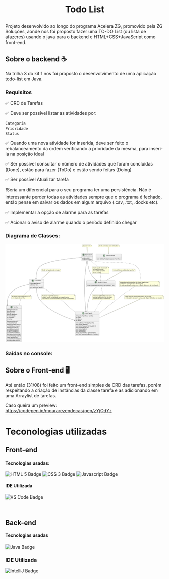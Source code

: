 # <p align ="center"> Todo List </p>

Projeto desenvolvido ao longo do programa Acelera ZG, promovido pela ZG Soluções, aonde nos foi proposto fazer uma TO-DO List (ou lista de afazeres) usando o java para o backend e HTML+CSS+JavaScript como front-end. 

## Sobre o backend ☕
Na trilha 3 do kit 1 nos foi proposto o desenvolvimento de uma aplicação todo-list em Java. 

### Requisitos

✅ CRD de Tarefas

✅ Deve ser possível listar as atividades por:

    Categoria
    Prioridade
    Status

✅ Quando uma nova atividade for inserida, deve ser feito o rebalanceamento da ordem verificando a prioridade da mesma, para inseri-la na posição ideal

✅ Ser possível consultar o número de atividades que foram concluídas (Done), estão para fazer (ToDo) e estão sendo feitas (Doing)

✅ Ser possível Atualizar tarefa

❗Seria um diferencial para o seu programa ter uma persistência. Não é interessante perder todas as atividades sempre que o programa é fechado, então pense em salvar os dados em algum arquivo (.csv, .txt, .docks etc).

✅ Implementar a opção de alarme para as tarefas

✅ Acionar o aviso de alarme quando o período definido chegar

### Diagrama de Classes:

![Diagrama de classes](out/UML/TODO-List.png)


### Saídas no console: 


## Sobre o Front-end 🖥️

Até então (31/08) foi feito um front-end simples de CRD das tarefas, porém respeitando a criação de instâncias da classe tarefa e as adicionando em uma Arraylist de tarefas. 

Caso queira um preview: https://codepen.io/mourarezendecas/pen/zYjOdYz


# Teconologias utilizadas 

## Front-end 
#### Tecnologias usadas:
![HTML 5 Badge](https://img.shields.io/badge/HTML5-E34F26?style=for-the-badge&logo=html5&logoColor=white
)
![CSS 3 Badge](https://img.shields.io/badge/CSS3-1572B6?style=for-the-badge&logo=css3&logoColor=white)
![Javascript Badge](https://img.shields.io/badge/JavaScript-323330?style=for-the-badge&logo=javascript&logoColor=F7DF1E
)
#### IDE Utilizada 
![VS Code Badge](https://img.shields.io/badge/Visual%20Studio%20Code-0078d7.svg?style=for-the-badge&logo=visual-studio-code&logoColor=white)

<br>

## Back-end 
#### Tecnologias usadas
![Java Badge](https://img.shields.io/badge/java-%23ED8B00.svg?style=for-the-badge&logo=java&logoColor=white)
### IDE Utilizada
![IntelliJ Badge](https://img.shields.io/badge/IntelliJIDEA-000000.svg?style=for-the-badge&logo=intellij-idea&logoColor=white)
